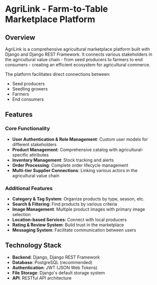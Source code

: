 # AgriLink - Farm-to-Table Marketplace Platform

## Overview

AgriLink is a comprehensive agricultural marketplace platform built with Django and Django REST Framework. It connects various stakeholders in the agricultural value chain - from seed producers to farmers to end consumers - creating an efficient ecosystem for agricultural commerce.

The platform facilitates direct connections between:
- Seed producers
- Seedling growers
- Farmers
- End consumers

## Features

### Core Functionality
- **User Authentication & Role Management**: Custom user models for different stakeholders
- **Product Management**: Comprehensive catalog with agricultural-specific attributes
- **Inventory Management**: Stock tracking and alerts
- **Order Processing**: Complete order lifecycle management
- **Multi-tier Supplier Connections**: Linking various actors in the agricultural value chain

### Additional Features
- **Category & Tag System**: Organize products by type, season, etc.
- **Search & Filtering**: Find products by various criteria
- **Image Management**: Multiple product images with primary image selection
- **Location-based Services**: Connect with local producers
- **Rating & Review System**: Build trust in the marketplace
- **Messaging System**: Facilitate communication between users

## Technology Stack

- **Backend**: Django, Django REST Framework
- **Database**: PostgreSQL (recommended)
- **Authentication**: JWT (JSON Web Tokens)
- **File Storage**: Django's default storage system
- **API**: RESTful API architecture